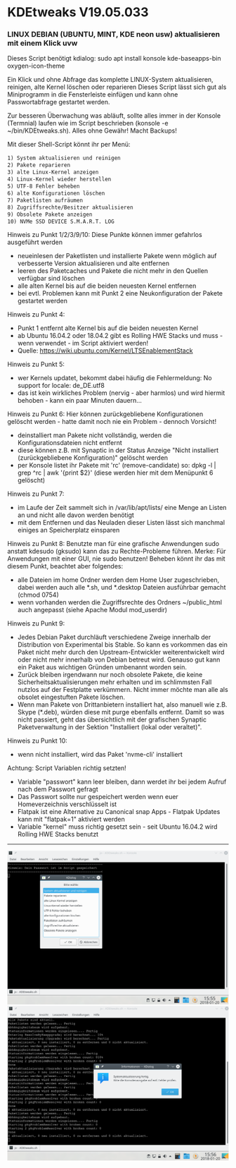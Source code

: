 # KDEtweaks V19.05.033
### LINUX DEBIAN (UBUNTU, MINT, KDE neon usw) aktualisieren mit einem Klick uvw

Dieses Script benötigt kdialog: sudo apt install konsole kde-baseapps-bin oxygen-icon-theme

Ein Klick und ohne Abfrage das komplette LINUX-System aktualisieren, reinigen, alte Kernel löschen oder reparieren
Dieses Script lässt sich gut als Miniprogramm in die Fensterleiste einfügen und kann ohne Passwortabfrage gestartet werden.

Zur besseren Überwachung was abläuft, sollte alles immer in der Konsole (Termnial) laufen wie im Script beschrieben (konsole -e ~/bin/KDEtweaks.sh).
Alles ohne Gewähr! Macht Backups!

Mit dieser Shell-Script könnt ihr per Menü:

    1) System aktualisieren und reinigen
    2) Pakete reparieren
    3) alte Linux-Kernel anzeigen
    4) Linux-Kernel wieder herstellen
    5) UTF-8 Fehler beheben
    6) alte Konfigurationen löschen
    7) Paketlisten aufräumen
    8) Zugriffsrechte/Besitzer aktualisieren
    9) Obsolete Pakete anzeigen
    10) NVMe SSD DEVICE S.M.A.R.T. LOG

Hinweis zu Punkt 1/2/3/9/10:
Diese Punkte können immer gefahrlos ausgeführt werden
   - neueinlesen der Paketlisten und installierte Pakete wenn möglich auf verbesserte Version aktualisieren und alte entfernen
   - leeren des Paketcaches und Pakete die nicht mehr in den Quellen verfügbar sind löschen
   - alle alten Kernel bis auf die beiden neuesten Kernel entfernen
   - bei evtl. Problemen kann mit Punkt 2 eine Neukonfiguration der Pakete gestartet werden


Hinweis zu Punkt 4:
   - Punkt 1 entfernt alte Kernel bis auf die beiden neuesten Kernel
   - ab Ubuntu 16.04.2 oder 18.04.2 gibt es Rolling HWE Stacks und muss - wenn verwendet - im Script aktiviert werden!
   - Quelle: https://wiki.ubuntu.com/Kernel/LTSEnablementStack


Hinweis zu Punkt 5:
   - wer Kernels updatet, bekommt dabei häufig die Fehlermeldung: No support for locale: de_DE.utf8
   - das ist kein wirkliches Problem (nervig - aber harmlos) und wird hiermit behoben - kann ein paar Minuten dauern...


Hinweis zu Punkt 6:
Hier können zurückgebliebene Konfigurationen gelöscht werden - hatte damit noch nie ein Problem - dennoch Vorsicht!
   - deinstalliert man Pakete nicht vollständig, werden die Konfigurationsdateien nicht entfernt
   - diese können z.B. mit Synaptic in der Status Anzeige "Nicht installiert (zurückgebliebene Konfiguration)" gelöscht werden
   - per Konsole listet ihr Pakete mit 'rc' (remove-candidate) so: dpkg -l | grep ^rc | awk '{print $2}' (diese werden hier mit dem Menüpunkt 6 gelöscht)


Hinweis zu Punkt 7:
   - im Laufe der Zeit sammelt sich in /var/lib/apt/lists/ eine Menge an Listen an und nicht alle davon werden benötigt
   - mit dem Entfernen und das Neuladen dieser Listen lässt sich manchmal einiges an Speicherplatz einsparen


Hinweis zu Punkt 8:
Benutzte man für eine grafische Anwendungen sudo anstatt kdesudo (gksudo) kann das zu Rechte-Probleme führen.
Merke: Für Anwendungen mit einer GUI, nie sudo benutzen! Beheben könnt ihr das mit diesem Punkt, beachtet aber folgendes:
   - alle Dateien im home Ordner werden dem Home User zugeschrieben, dabei werden auch alle *.sh, und *.desktop Dateien ausführbar gemacht (chmod 0754)
   - wenn vorhanden werden die Zugriffsrechte des Ordners ~/public_html auch angepasst (siehe Apache Modul mod_userdir)


Hinweis zu Punkt 9:
- Jedes Debian Paket durchläuft verschiedene Zweige innerhalb der Distribution von Experimental bis Stable. So kann es vorkommen das ein Paket nicht mehr durch den Upstream-Entwickler weiterentwickelt wird oder nicht mehr innerhalb von Debian betreut wird. Genauso gut kann ein Paket aus wichtigen Gründen umbenannt worden sein.
- Zurück bleiben irgendwann nur noch obsolete Pakete, die keine Sicherheitsaktualisierungen mehr erhalten und im schlimmsten Fall nutzlos auf der Festplatte verkümmern. Nicht immer möchte man alle als obsolet eingestuften Pakete löschen.
- Wenn man Pakete von Drittanbietern installiert hat, also manuell wie z.B. Skype (*.deb), würden diese mit purge ebenfalls entfernt. Damit so was nicht passiert, geht das übersichtlich mit der grafischen Synaptic Paketverwaltung in der Sektion "Installiert (lokal oder veraltet)".


Hinweis zu Punkt 10:
- wenn nicht installiert, wird das Paket 'nvme-cli' installiert


Achtung: Script Variablen richtig setzten!

   - Variable "passwort" kann leer bleiben, dann werdet ihr bei jedem Aufruf nach dem Passwort gefragt
   - Das Passwort sollte nur gespeichert werden wenn euer Homeverzeichnis verschlüsselt ist
   - Flatpak ist eine Alternative zu Canonical snap Apps - Flatpak Updates kann mit "flatpak=1" aktiviert werden
   - Variable "kernel" muss richtig gesetzt sein - seit Ubuntu 16.04.2 wird Rolling HWE Stacks benutzt



---


![KDEtweaks](KDEtweaks_001.png)
![KDEtweaks](KDEtweaks_002.png)
